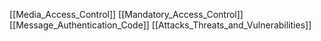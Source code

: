 [[Media_Access_Control]]
[[Mandatory_Access_Control]]
[[Message_Authentication_Code]]
[[Attacks_Threats_and_Vulnerabilities]]
